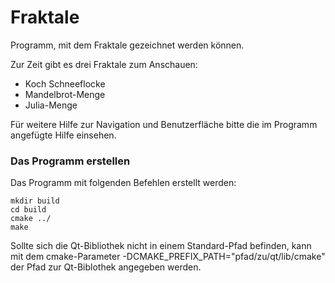 # Fraktale

Programm, mit dem Fraktale gezeichnet werden können.

Zur Zeit gibt es drei Fraktale zum Anschauen:
- Koch Schneeflocke
- Mandelbrot-Menge
- Julia-Menge

Für weitere Hilfe zur Navigation und Benutzerfläche bitte die im Programm 
angefügte Hilfe einsehen.

### Das Programm erstellen

Das Programm mit folgenden Befehlen erstellt werden:
```
mkdir build
cd build
cmake ../
make
```

Sollte sich die Qt-Bibliothek nicht in einem Standard-Pfad befinden, 
kann mit dem cmake-Parameter  -DCMAKE_PREFIX_PATH="pfad/zu/qt/lib/cmake" 
der Pfad zur Qt-Biblothek angegeben werden.
